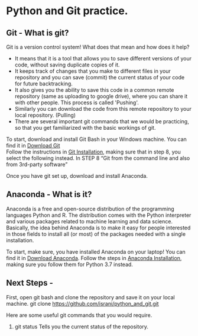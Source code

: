 # Python and Git practice.
## Git - What is git?
Git is a version control system! What does that mean and how does it help?  
- It means that it is a tool that allows you to save different versions of your code, without saving duplicate copies of it.  
- It keeps track of changes that you make to different files in your repository and you can save (commit) the current status of your code for future backtracking.  
- It also gives you the ability to save this code in a common remote repository (same as uploading to google drive), where you can share it with other people. This process is called 'Pushing'.  
- Similarly you can download the code from this remote repository to your local repository. (Pulling)  
- There are several important git commands that we would be practicing, so that you get familiarized with the basic workings of git.  

To start, download and install Git Bash in your Windows machine. You can find it in [Download Git](https://git-scm.com/download/win)  
Follow the instructions in [Git Installation](https://www.stanleyulili.com/git/how-to-install-git-bash-on-windows), making sure that in step 8, you select the following instead.
  In STEP 8 “Git from the command line and also from 3rd-party software”  
  
Once you have git set up, download and install Anaconda.

## Anaconda - What is it?  
Anaconda is a free and open-source distribution of the programming languages Python and R. The distribution comes with the Python interpreter and various packages related to machine learning and data science.  
Basically, the idea behind Anaconda is to make it easy for people interested in those fields to install all (or most) of the packages needed with a single installation. 

To start, make sure, you have installed Anaconda on your laptop! You can find it in [Download Anaconda](https://www.anaconda.com/distribution/#download-section). Follow the steps in [Anaconda Installation](https://www.datacamp.com/community/tutorials/installing-anaconda-windows), making sure you follow them for Python 3.7 instead. 

## Next Steps -
First, open git bash and clone the repository and save it on your local machine.
git clone https://github.com/israni/python_and_git.git

Here are some useful git commands that you would require.
1. git status
Tells you the current status of the repository.



